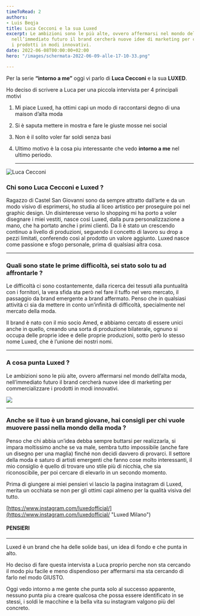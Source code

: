 ```yaml
---
timeToRead: 2
authors:
- Luis Beqja
title: Luca Cecconi e la sua Luxed
excerpt: Le ambizioni sono le più alte, ovvero affermarsi nel mondo dell’alta moda,
  nell’immediato futuro il brand cercherà nuove idee di marketing per commercializzare
  i prodotti in modi innovativi.
date: 2022-06-08T00:00:00+02:00
hero: "/images/schermata-2022-06-09-alle-17-10-33.png"

---
```

Per la serie **“intorno a me”** oggi vi parlo di **Luca Cecconi** e la sua **LUXED**.

Ho deciso di scrivere a Luca per una piccola intervista per 4 principali motivi

1. Mi piace Luxed, ha ottimi capi un modo di raccontarsi degno di una maison d’alta moda
2. Si è saputa mettere in mostra e fare le giuste mosse nei social
3. Non è il solito voler far soldi senza basi
4. Ultimo motivo è la cosa piu interessante che vedo **intorno a me** nel ultimo periodo.

   ***

![Luca Cecconi](/images/schermata-2022-06-09-alle-17-10-09.png)

### Chi sono Luca Cecconi e Luxed ?

Ragazzo di Castel San Giovanni sono da sempre attratto dall’arte e da un modo visivo di esprimersi, ho studia al liceo artistico per proseguire poi nel graphic design. Un disinteresse verso lo shopping mi ha porto a voler disegnare i miei vestiti, nasce così Luxed, dalla pura personalizzazione a mano, che ha portato anche i primi clienti. Da lì è stato un crescendo continuo a livello di produzioni, seguendo il concetto di lavoro su drop a pezzi limitati, conferendo così al prodotto un valore aggiunto. Luxed nasce come passione e sfogo personale, prima di qualsiasi altra cosa.

***

### Quali sono state le prime difficoltà, sei stato solo tu ad affrontarle ?

Le difficoltà ci sono costantemente, dalla ricerca dei tessuti alla puntualità con i fornitori, la vera sfida sta però nel fare il tuffo nel vero mercato, il passaggio da brand emergente a brand affermato. Penso che in qualsiasi attività ci sia da mettere in conto un’infinità di difficoltà, specialmente nel mercato della moda.

Il brand è nato con il mio socio Amed, e abbiamo cercato di essere unici anche in quello, creando una sorta di produzione bilaterale, ognuno si occupa delle proprie idee e delle proprie produzioni, sotto però lo stesso nome Luxed, che è l’unione dei nostri nomi.

***

### A cosa punta Luxed ?

Le ambizioni sono le più alte, ovvero affermarsi nel mondo dell’alta moda, nell’immediato futuro il brand cercherà nuove idee di marketing per commercializzare i prodotti in modi innovativi.

![](/images/schermata-2022-06-09-alle-17-14-10.png)

***

### Anche se il tuo è un brand giovane, hai consigli per chi vuole muovere passi nella mondo della moda ?

Penso che chi abbia un’idea debba sempre buttarsi per realizzarla, si impara moltissimo anche se va male, sembra tutto impossibile (anche fare un disegno per una maglia) finché non decidi davvero di provarci. Il settore della moda è saturo di artisti emergenti che fanno cose molto interessanti, il mio consiglio è quello di trovare uno stile più di nicchia, che sia riconoscibile, per poi cercare di elevarlo in un secondo momento.

  
Prima di giungere ai miei pensieri vi lascio la pagina instagram di Luxed, merita un occhiata se non per gli ottimi capi almeno per la qualità visiva del tutto.

[https://www.instagram.com/luxedofficial/](https://www.instagram.com/luxedofficial/ "Luxed Milano")

#### PENSIERI

***

Luxed è un brand che ha delle solide basi, un idea di fondo e che punta in alto.

Ho deciso di fare questa intervista a Luca proprio perche non sta cercando il modo piu facile e meno dispendioso per affermarsi ma sta cercando di farlo nel modo GIUSTO.

Oggi vedo intorno a me gente che punta solo al successo apparente, nessuno punta piu a creare qualcosa che possa essere identificato in se stessi, i soldi le macchine e la bella vita su instagram valgono più del concreto. 